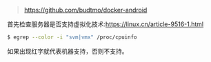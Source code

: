 > https://github.com/budtmo/docker-android



首先检查服务器是否支持虚拟化技术:https://linux.cn/article-9516-1.html

```bash
$ egrep --color -i "svm|vmx" /proc/cpuinfo
```

如果出现红字就代表机器支持，否则不支持。



